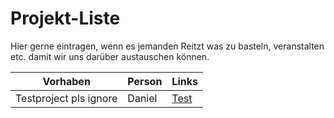 # Projekt-Liste

Hier gerne eintragen, wenn es jemanden Reitzt was zu basteln, veranstalten etc. damit wir uns darüber austauschen können.

| Vorhaben | Person | Links |
| --- | --- | --- |
|Testproject pls ignore | Daniel | [Test](https://youtu.be/gsNaR6FRuO0) |
